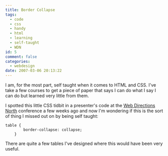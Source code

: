 ```yaml
---
title: Border Collapse
tags:
  - code
  - css
  - handy
  - html
  - learning
  - self-taught
  - WDN
id: 5
comment: false
categories:
  - webdesign
date: 2007-03-06 20:13:22
---
```


I am, for the most part, self taught when it comes to HTML and CSS.  I've take a few courses to get a piece of paper that says I can do what I say I can do but learned very little from them.

I spotted this little CSS tidbit in a presenter's code at the [Web Directions North](http://north.webdirections.org) conference a few weeks ago and now I'm wondering if this is the sort of thing I missed out on by being self taught:

```
table {
        border-collapse: collapse;
    }
```

There are quite a few tables I've designed where this would have been very useful.